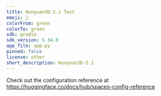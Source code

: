 ```yaml
---
title: Hunyuan3D-2.1 Test
emoji: 🏃
colorFrom: green
colorTo: green
sdk: gradio
sdk_version: 5.34.0
app_file: app.py
pinned: false
license: other
short_description: Hunyuan3D-2.1
---
```


Check out the configuration reference at https://huggingface.co/docs/hub/spaces-config-reference
